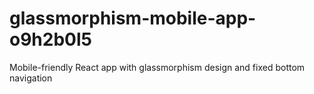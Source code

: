 # glassmorphism-mobile-app-o9h2b0l5
Mobile-friendly React app with glassmorphism design and fixed bottom navigation

